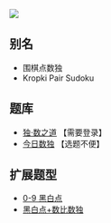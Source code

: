 ![](https://cn.sudoku.today/pic/02/kropki/41894_196754.png)

## 别名
- 围棋点数独
- Kropki Pair Sudoku

## 题库
- [独·数之道](http://www.sudokufans.org.cn/lx/game.index.php?type=hb) 【需要登录】
- [今日数独](https://cn.sudoku.today/g-kropki-sudoku/) 【选题不便】

## 扩展题型
- [0-9 黑白点](../../../../混合类/0-9黑白点.md)
- [黑白点+数比数独](../../../../混合类/黑白点+数比数独.md)